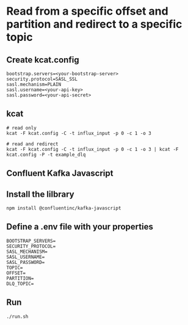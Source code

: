 # Read from a specific offset and partition and redirect to a specific topic

## Create kcat.config 

```
bootstrap.servers=<your-bootstrap-server>
security.protocol=SASL_SSL
sasl.mechanism=PLAIN
sasl.username=<your-api-key>
sasl.password=<your-api-secret>
```


## kcat

```
# read only
kcat -F kcat.config -C -t influx_input -p 0 -c 1 -o 3

# read and redirect
kcat -F kcat.config -C -t influx_input -p 0 -c 1 -o 3 | kcat -F kcat.config -P -t example_dlq
```

## Confluent Kafka Javascript

## Install the lilbrary

```
npm install @confluentinc/kafka-javascript
```

## Define a .env file with your properties

```
BOOTSTRAP_SERVERS=
SECURITY_PROTOCOL=
SASL_MECHANISM=
SASL_USERNAME=
SASL_PASSWORD=
TOPIC=
OFFSET=
PARTITION=
DLQ_TOPIC=
```

## Run 

```
./run.sh
```

